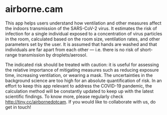 # airborne.cam
This app helps users understand how ventilation and other measures affect the indoors transmission of the SARS-CoV-2 virus. It estimates the risk of infection for a single individual exposed to a concentration of virus particles in the room, calculated based on the room size, ventilation rates, and other parameters set by the user. It is assumed that hands are washed and that individuals are far apart from each other — i.e. there is no risk of short-range transmission by droplets/aerosol.

The indicated risk should be treated with caution: it is useful for assessing the relative importance of mitigating measures such as reducing exposure time, increasing ventilation, or wearing a mask. The uncertainties in the background science are too high for an absolute quantification of risk. In an effort to keep this app relevant to address the COVID-19 pandemic, the calculation method will be constantly updated to keep up with the latest scientific findings. To know more, please regularly check http://tiny.cc/airbornedotcam. If you would like to collaborate with us, do get in touch!
